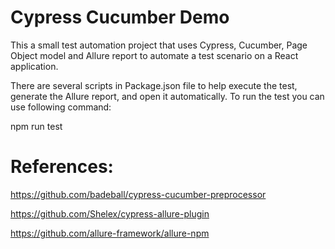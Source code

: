 # Cypress Cucumber Demo
This a small test automation project that uses Cypress, Cucumber, Page Object model and Allure report to automate a test scenario on a React application.

There are several scripts in Package.json file to help execute the test, generate the Allure report, and open it automatically. To run the test you can use following command:

npm run test

# References:

https://github.com/badeball/cypress-cucumber-preprocessor

https://github.com/Shelex/cypress-allure-plugin

https://github.com/allure-framework/allure-npm
